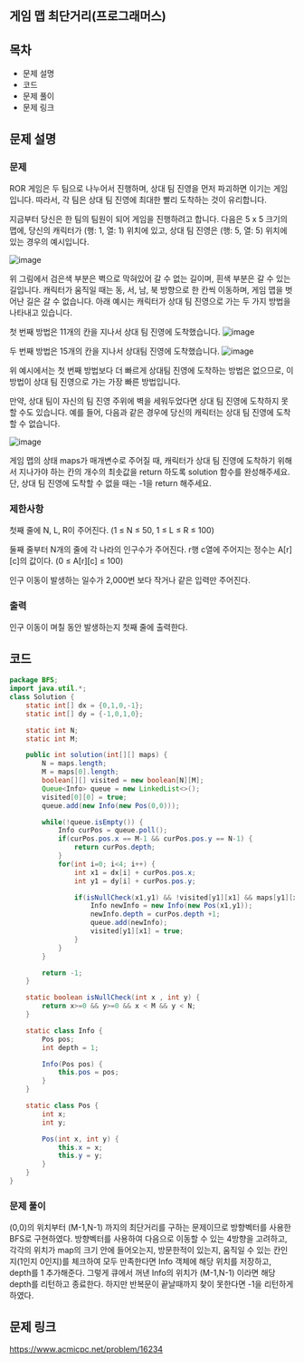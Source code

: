 ## 게임 맵 최단거리(프로그래머스)
## 목차
- 문제 설명
- 코드
- 문제 풀이
- 문제 링크


## 문제 설명
### 문제
ROR 게임은 두 팀으로 나누어서 진행하며, 상대 팀 진영을 먼저 파괴하면 이기는 게임입니다. 따라서, 각 팀은 상대 팀 진영에 최대한 빨리 도착하는 것이 유리합니다.

지금부터 당신은 한 팀의 팀원이 되어 게임을 진행하려고 합니다. 다음은 5 x 5 크기의 맵에, 당신의 캐릭터가 (행: 1, 열: 1) 위치에 있고, 상대 팀 진영은 (행: 5, 열: 5) 위치에 있는 경우의 예시입니다.

![image](https://user-images.githubusercontent.com/50603273/227961464-8590cbf8-a697-43da-9526-6671da1400d6.png)

위 그림에서 검은색 부분은 벽으로 막혀있어 갈 수 없는 길이며, 흰색 부분은 갈 수 있는 길입니다. 캐릭터가 움직일 때는 동, 서, 남, 북 방향으로 한 칸씩 이동하며, 게임 맵을 벗어난 길은 갈 수 없습니다.
아래 예시는 캐릭터가 상대 팀 진영으로 가는 두 가지 방법을 나타내고 있습니다.

첫 번째 방법은 11개의 칸을 지나서 상대 팀 진영에 도착했습니다.
![image](https://user-images.githubusercontent.com/50603273/227961483-2e69fa10-cf9c-4334-8a69-45525554e16c.png)

두 번째 방법은 15개의 칸을 지나서 상대팀 진영에 도착했습니다.
![image](https://user-images.githubusercontent.com/50603273/227961507-385a0e1e-05ca-400b-abe7-242afb893acf.png)

위 예시에서는 첫 번째 방법보다 더 빠르게 상대팀 진영에 도착하는 방법은 없으므로, 이 방법이 상대 팀 진영으로 가는 가장 빠른 방법입니다.

만약, 상대 팀이 자신의 팀 진영 주위에 벽을 세워두었다면 상대 팀 진영에 도착하지 못할 수도 있습니다. 예를 들어, 다음과 같은 경우에 당신의 캐릭터는 상대 팀 진영에 도착할 수 없습니다.

![image](https://user-images.githubusercontent.com/50603273/227961526-8ffe80f3-7efc-4c12-b1a0-e9874d842c6e.png)

게임 맵의 상태 maps가 매개변수로 주어질 때, 캐릭터가 상대 팀 진영에 도착하기 위해서 지나가야 하는 칸의 개수의 최솟값을 return 하도록 solution 함수를 완성해주세요. 단, 상대 팀 진영에 도착할 수 없을 때는 -1을 return 해주세요.

### 제한사항
첫째 줄에 N, L, R이 주어진다. (1 ≤ N ≤ 50, 1 ≤ L ≤ R ≤ 100)

둘째 줄부터 N개의 줄에 각 나라의 인구수가 주어진다. r행 c열에 주어지는 정수는 A[r][c]의 값이다. (0 ≤ A[r][c] ≤ 100)

인구 이동이 발생하는 일수가 2,000번 보다 작거나 같은 입력만 주어진다.

### 출력
인구 이동이 며칠 동안 발생하는지 첫째 줄에 출력한다.


## 코드
```java
package BFS;
import java.util.*;
class Solution {
    static int[] dx = {0,1,0,-1};
    static int[] dy = {-1,0,1,0};

    static int N;
    static int M;

    public int solution(int[][] maps) {
        N = maps.length;
        M = maps[0].length;
        boolean[][] visited = new boolean[N][M];
        Queue<Info> queue = new LinkedList<>();
        visited[0][0] = true;
        queue.add(new Info(new Pos(0,0)));

        while(!queue.isEmpty()) {
            Info curPos = queue.poll();
            if(curPos.pos.x == M-1 && curPos.pos.y == N-1) {
                return curPos.depth;
            }
            for(int i=0; i<4; i++) {
                int x1 = dx[i] + curPos.pos.x;
                int y1 = dy[i] + curPos.pos.y;

                if(isNullCheck(x1,y1) && !visited[y1][x1] && maps[y1][x1] == 1) {
                    Info newInfo = new Info(new Pos(x1,y1));
                    newInfo.depth = curPos.depth +1;                            
                    queue.add(newInfo);
                    visited[y1][x1] = true;
                }
            }
        }

        return -1;
    }

    static boolean isNullCheck(int x , int y) {
        return x>=0 && y>=0 && x < M && y < N;
    }

    static class Info {
        Pos pos;
        int depth = 1;

        Info(Pos pos) {
            this.pos = pos;
        }
    }

    static class Pos {
        int x;
        int y;

        Pos(int x, int y) {
            this.x = x;
            this.y = y;
        }
    }
}

```


### 문제 풀이
(0,0)의 위치부터 (M-1,N-1) 까지의 최단거리를 구하는 문제이므로 방향벡터를 사용한 BFS로 구현하였다. 방향벡터를 사용하여 다음으로 이동할 수 있는 4방향을 고려하고, 각각의 위치가 map의 크기 안에 들어오는지, 방문한적이 있는지, 움직일 수 있는 칸인지(1인지 0인지)를 체크하여 모두 만족한다면 Info 객체에 해당 위치를 저장하고, depth를 1 추가해준다.
그렇게 큐에서 꺼낸 Info의 위치가 (M-1,N-1) 이라면 해당 depth를 리턴하고 종료한다. 하지만 반복문이 끝날때까지 찾이 못한다면 -1을 리턴하게 하였다.


## 문제 링크
https://www.acmicpc.net/problem/16234
